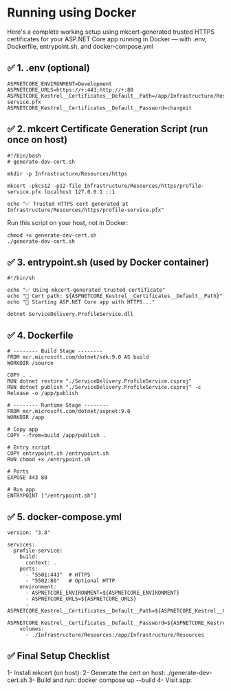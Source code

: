# Running using Docker
Here's a complete working setup using mkcert-generated trusted HTTPS certificates for your ASP.NET Core app running in Docker — with .env, Dockerfile, entrypoint.sh, and docker-compose.yml

## ✅ 1. .env (optional)
```
ASPNETCORE_ENVIRONMENT=Development
ASPNETCORE_URLS=https://+:443;http://+:80
ASPNETCORE_Kestrel__Certificates__Default__Path=/app/Infrastructure/Resources/https/profile-service.pfx
ASPNETCORE_Kestrel__Certificates__Default__Password=changeit 
```

## ✅ 2. mkcert Certificate Generation Script (run once on host)
```
#!/bin/bash
# generate-dev-cert.sh

mkdir -p Infrastructure/Resources/https

mkcert -pkcs12 -p12-file Infrastructure/Resources/https/profile-service.pfx localhost 127.0.0.1 ::1

echo "✅ Trusted HTTPS cert generated at Infrastructure/Resources/https/profile-service.pfx"
```

Run this script on your host, not in Docker:
```
chmod +x generate-dev-cert.sh
./generate-dev-cert.sh
```

## ✅ 3. entrypoint.sh (used by Docker container)
```
#!/bin/sh

echo "✅ Using mkcert-generated trusted certificate"
echo "📄 Cert path: ${ASPNETCORE_Kestrel__Certificates__Default__Path}"
echo "🚀 Starting ASP.NET Core app with HTTPS..."

dotnet ServiceDelivery.ProfileService.dll
```

## ✅ 4. Dockerfile
```
# -------- Build Stage --------
FROM mcr.microsoft.com/dotnet/sdk:9.0 AS build
WORKDIR /source

COPY . .
RUN dotnet restore "./ServiceDelivery.ProfileService.csproj"
RUN dotnet publish "./ServiceDelivery.ProfileService.csproj" -c Release -o /app/publish

# -------- Runtime Stage --------
FROM mcr.microsoft.com/dotnet/aspnet:9.0
WORKDIR /app

# Copy app
COPY --from=build /app/publish .

# Entry script
COPY entrypoint.sh /entrypoint.sh
RUN chmod +x /entrypoint.sh

# Ports
EXPOSE 443 80

# Run app
ENTRYPOINT ["/entrypoint.sh"]
```

## ✅ 5. docker-compose.yml
```
version: "3.8"

services:
  profile-service:
    build:
      context: .
    ports:
      - "5501:443"  # HTTPS
      - "5502:80"   # Optional HTTP
    environment:
      - ASPNETCORE_ENVIRONMENT=${ASPNETCORE_ENVIRONMENT}
      - ASPNETCORE_URLS=${ASPNETCORE_URLS}
      - ASPNETCORE_Kestrel__Certificates__Default__Path=${ASPNETCORE_Kestrel__Certificates__Default__Path}
      - ASPNETCORE_Kestrel__Certificates__Default__Password=${ASPNETCORE_Kestrel__Certificates__Default__Password}
    volumes:
      - ./Infrastructure/Resources:/app/Infrastructure/Resources
```

## ✅ Final Setup Checklist
1- Install mkcert (on host):
2- Generate the cert on host: ./generate-dev-cert.sh
3- Build and run: docker compose up --build
4- Visit app: 